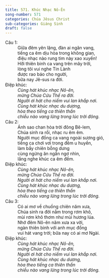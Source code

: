```yaml
---
title: 571. Khúc Nhạc Nô-Ên
song-number: 571
categories: Chúa Jêsus Christ
sub-categories: Giáng Sinh
draft: false
---
```

<dl><dt>Câu 1:</dt><dd data-verse="1"> Giữa đêm yên lặng, đàn ai ngân vang, <br/>tiếng ca êm dịu hòa trong không gian, <br/>điệu nhạc nào rung tim này xao xuyến! <br/>Hỡi thiên binh ca vang trên mây trời, <br/>lòng tôi vui nghe Tin Lành <br/>được rao báo cho người, <br/>bữa nay Jê-sus ra đời. </dd><dt>Điệp khúc:</dt><dd data-chorus="1"><em>Cùng hát khúc nhạc Nô-ên, <br/>mừng Chúa Cứu Thế ra đời. <br/>Người ơi hát cho niềm vui lan khắp nơi. <br/>Cùng hát khúc nhạc du dương, <br/>hòa theo tiếng ca thiên thần <br/>chiều nào vang lừng trong lúc trời đông. </em></dd><dt>Câu 2:</dt><dd data-verse="2">Ánh sao chan hòa trời đông Bê-lem, <br/>Chúa sinh ra rồi, nhạc ru êm êm. <br/>Người mục đồng ca vang ngoài sương gió, <br/>tiếng ca chơi vơi trong đêm u huyền, <br/>làm bầy chiên bỗng dưng <br/>cùng ngừng ăn ngẩn ngơ nhìn, <br/>lắng nghe khúc ca êm đềm. </dd><dt>Điệp khúc:</dt><dd data-chorus="1"><em>Cùng hát khúc nhạc Nô-ên, <br/>mừng Chúa Cứu Thế ra đời. <br/>Người ơi hát cho niềm vui lan khắp nơi. <br/>Cùng hát khúc nhạc du dương, <br/>hòa theo tiếng ca thiên thần <br/>chiều nào vang lừng trong lúc trời đông. </em></dd><dt>Câu 3:</dt><dd data-verse="3">Có ai mơ về chuồng chiên năm xưa, <br/>Chúa sinh ra đời nằm trong rơm khô, <br/>mùi rơm khô thơm như mùi hương lúa. <br/>Nhớ đêm Nô-ên năm xưa xa vời, <br/>ngàn thiên binh với anh mục đồng <br/>vui hát vang trời; bữa nay có ai mơ Ngài. </dd><dt>Điệp khúc:</dt><dd data-chorus="1"><em>Cùng hát khúc nhạc Nô-ên, <br/>mừng Chúa Cứu Thế ra đời. <br/>Người ơi hát cho niềm vui lan khắp nơi. <br/>Cùng hát khúc nhạc du dương, <br/>hòa theo tiếng ca thiên thần <br/>chiều nào vang lừng trong lúc trời đông. </em></dd></dl>